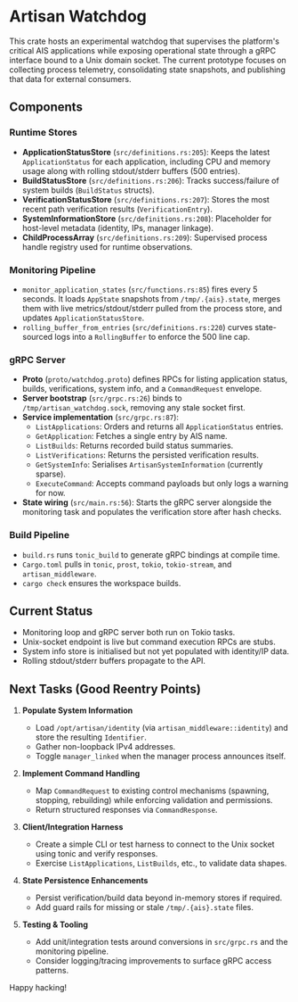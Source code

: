 # Artisan Watchdog

This crate hosts an experimental watchdog that supervises the platform's
critical AIS applications while exposing operational state through a gRPC
interface bound to a Unix domain socket. The current prototype focuses on
collecting process telemetry, consolidating state snapshots, and publishing
that data for external consumers.

## Components

### Runtime Stores
- **ApplicationStatusStore** (`src/definitions.rs:205`):
  Keeps the latest `ApplicationStatus` for each application, including CPU and
  memory usage along with rolling stdout/stderr buffers (500 entries).
- **BuildStatusStore** (`src/definitions.rs:206`):
  Tracks success/failure of system builds (`BuildStatus` structs).
- **VerificationStatusStore** (`src/definitions.rs:207`):
  Stores the most recent path verification results (`VerificationEntry`).
- **SystemInformationStore** (`src/definitions.rs:208`):
  Placeholder for host-level metadata (identity, IPs, manager linkage).
- **ChildProcessArray** (`src/definitions.rs:209`):
  Supervised process handle registry used for runtime observations.

### Monitoring Pipeline
- `monitor_application_states` (`src/functions.rs:85`) fires every 5 seconds.
  It loads `AppState` snapshots from `/tmp/.{ais}.state`, merges them with live
  metrics/stdout/stderr pulled from the process store, and updates
  `ApplicationStatusStore`.
- `rolling_buffer_from_entries` (`src/definitions.rs:220`) curves state-sourced
  logs into a `RollingBuffer` to enforce the 500 line cap.

### gRPC Server
- **Proto** (`proto/watchdog.proto`) defines RPCs for listing application
  status, builds, verifications, system info, and a `CommandRequest` envelope.
- **Server bootstrap** (`src/grpc.rs:26`) binds to
  `/tmp/artisan_watchdog.sock`, removing any stale socket first.
- **Service implementation** (`src/grpc.rs:87`):
  - `ListApplications`: Orders and returns all `ApplicationStatus` entries.
  - `GetApplication`: Fetches a single entry by AIS name.
  - `ListBuilds`: Returns recorded build status summaries.
  - `ListVerifications`: Returns the persisted verification results.
  - `GetSystemInfo`: Serialises `ArtisanSystemInformation` (currently sparse).
  - `ExecuteCommand`: Accepts command payloads but only logs a warning for now.
- **State wiring** (`src/main.rs:56`): Starts the gRPC server alongside the
  monitoring task and populates the verification store after hash checks.

### Build Pipeline
- `build.rs` runs `tonic_build` to generate gRPC bindings at compile time.
- `Cargo.toml` pulls in `tonic`, `prost`, `tokio`, `tokio-stream`, and
  `artisan_middleware`.
- `cargo check` ensures the workspace builds.

## Current Status
- Monitoring loop and gRPC server both run on Tokio tasks.
- Unix-socket endpoint is live but command execution RPCs are stubs.
- System info store is initialised but not yet populated with identity/IP data.
- Rolling stdout/stderr buffers propagate to the API.

## Next Tasks (Good Reentry Points)
1. **Populate System Information**
   - Load `/opt/artisan/identity` (via `artisan_middleware::identity`) and store
     the resulting `Identifier`.
   - Gather non-loopback IPv4 addresses.
   - Toggle `manager_linked` when the manager process announces itself.

2. **Implement Command Handling**
   - Map `CommandRequest` to existing control mechanisms (spawning, stopping,
     rebuilding) while enforcing validation and permissions.
   - Return structured responses via `CommandResponse`.

3. **Client/Integration Harness**
   - Create a simple CLI or test harness to connect to the Unix socket using
     tonic and verify responses.
   - Exercise `ListApplications`, `ListBuilds`, etc., to validate data shapes.

4. **State Persistence Enhancements**
   - Persist verification/build data beyond in-memory stores if required.
   - Add guard rails for missing or stale `/tmp/.{ais}.state` files.

5. **Testing & Tooling**
   - Add unit/integration tests around conversions in `src/grpc.rs` and the
     monitoring pipeline.
   - Consider logging/tracing improvements to surface gRPC access patterns.

Happy hacking!

